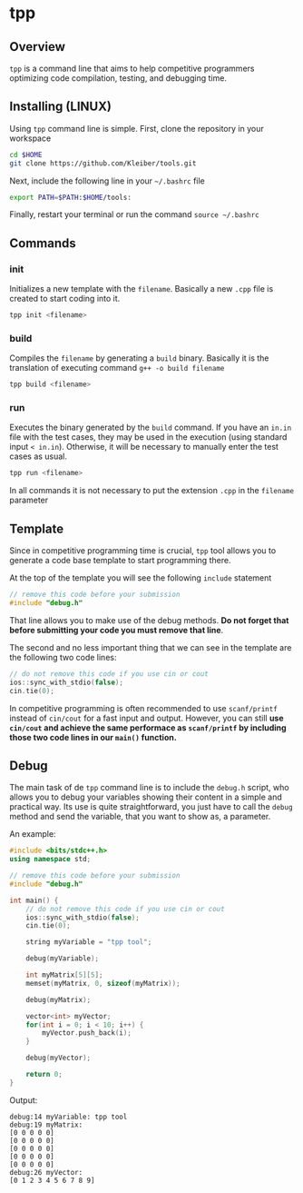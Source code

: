 
# tpp

## Overview

`tpp` is a command line that aims to help competitive programmers optimizing code compilation, testing, and debugging time.

## Installing (LINUX)
Using `tpp` command line is simple. First, clone the repository in your workspace
```bash
cd $HOME
git clone https://github.com/Kleiber/tools.git
```
Next, include the following line in your `~/.bashrc` file
```bash
export PATH=$PATH:$HOME/tools:
```
Finally, restart your terminal or run the command `source ~/.bashrc`

## Commands
### init
Initializes a new template with the `filename`. Basically a new `.cpp` file is created to start coding into it.
```bash
tpp init <filename>
```
### build
Compiles the `filename` by generating a `build` binary. Basically it is the translation of executing command `g++ -o build filename`
```bash
tpp build <filename>
```
### run
Executes the binary generated by the `build` command. If you have an `in.in` file with the test cases, they may be used in the execution (using standard input `< in.in`). Otherwise, it will be necessary to manually enter the test cases as usual.
```bash
tpp run <filename>
```


In all commands it is not necessary to put the extension `.cpp` in the `filename` parameter

## Template

Since in competitive programming time is crucial, `tpp` tool allows you to generate a code base template to start programming there.

At the top of the template you will see the following `include` statement
```c++
// remove this code before your submission
#include "debug.h"
```
That line allows you to make use of the debug methods. **Do not forget that before submitting your code you must remove that line**.

The second and no less important thing that we can see in the template are the following two code lines:
```c++
// do not remove this code if you use cin or cout
ios::sync_with_stdio(false);
cin.tie(0);
```
In competitive programming is often recommended to use `scanf/printf` instead of `cin/cout` for a fast input and output. However, you can still **use `cin/cout` and achieve the same performace as `scanf/printf` by including those two code lines in our `main()` function.**


## Debug

The main task of de `tpp` command line is to include the `debug.h` script, who allows you to debug your variables showing their content in a simple and practical way. Its use is quite straightforward, you just have to call the `debug` method and send the variable, that you want to show as, a parameter.

An example:

```c++
#include <bits/stdc++.h>
using namespace std;

// remove this code before your submission
#include "debug.h"

int main() { 
    // do not remove this code if you use cin or cout
    ios::sync_with_stdio(false);
    cin.tie(0);

    string myVariable = "tpp tool";

    debug(myVariable);

    int myMatrix[5][5];
    memset(myMatrix, 0, sizeof(myMatrix));

    debug(myMatrix);

    vector<int> myVector;
    for(int i = 0; i < 10; i++) {
    	myVector.push_back(i);
    }

    debug(myVector);

    return 0;
}
```

Output:
```
debug:14 myVariable: tpp tool
debug:19 myMatrix:
[0 0 0 0 0]
[0 0 0 0 0]
[0 0 0 0 0]
[0 0 0 0 0]
[0 0 0 0 0]
debug:26 myVector:
[0 1 2 3 4 5 6 7 8 9]
```
